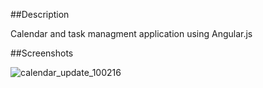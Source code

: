 
##Description

Calendar and task managment application using Angular.js

##Screenshots

![calendar_update_100216](https://cloud.githubusercontent.com/assets/14948067/19024469/ec8fea40-88c9-11e6-803e-ef7d04ae3d45.png)


